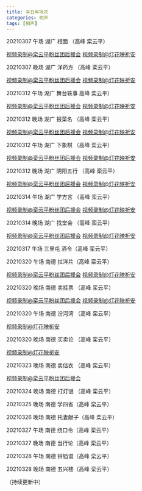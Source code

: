 ```yaml
---
title: 辛丑年场次
categories: 相声
tags: [相声] 
---
```

20210307 午场 湖广 相面 （高峰 栾云平）

 [视频录制@栾云平粉丝团后援会](https://m.weibo.cn/status/4612163701837758?) [视频录制@灯花映祈安](https://video.weibo.com/show?fid=1034:4612155027423281) 

20210307 晚场 湖广 洋药方 （高峰 栾云平）

[视频录制@栾云平粉丝团后援会](https://m.weibo.cn/6574451359/4612250058886265 ) [视频录制@灯花映祈安](https://m.weibo.cn/status/4612250389710300?) 

20210312 午场 湖广 舞台轶事  高峰 栾云平）

[视频录制@栾云平粉丝团后援会](https://m.weibo.cn/6574451359/4613977805947580) [视频录制@灯花映祈安](https://m.weibo.cn/status/4613973909180042?)

20210312 晚场 湖广 报菜名 （高峰 栾云平）

[视频录制@栾云平粉丝团后援会](https://m.weibo.cn/6574451359/4614065961304562) [视频录制@灯花映祈安](https://m.weibo.cn/status/4614067630905284?)

20210312 午场 湖广 下象棋 （高峰 栾云平）

[视频录制@栾云平粉丝团后援会](https://m.weibo.cn/6574451359/4614335957042121 ) [视频录制@灯花映祈安](https://m.weibo.cn/status/4614343427623389?)

20210312 晚场 湖广 阴阳五行 （高峰 栾云平）

[视频录制@栾云平粉丝团后援会](https://m.weibo.cn/6574451359/4614427540195591) [视频录制@灯花映祈安](https://m.weibo.cn/status/4614431198420426?)

20210314 午场 湖广 学方言 （高峰 栾云平）

[视频录制@栾云平粉丝团后援会](https://m.weibo.cn/6574451359/4614692879994139 ) [视频录制@灯花映祈安](https://m.weibo.cn/status/4614694662570020?)

20210314 晚场 湖广 找堂会 （高峰 栾云平）

[视频录制@栾云平粉丝团后援会](https://m.weibo.cn/6574451359/4614943880253305) [视频录制@灯花映祈安](https://m.weibo.cn/status/4614787147767586?)

20210317 午场 三里屯 酒令（高峰 栾云平）



20210320 午场 南德 拉洋片（高峰 栾云平）

[视频录制@栾云平粉丝团后援会](https://m.weibo.cn/6574451359/4616873881109690) [视频录制@灯花映祈安](https://m.weibo.cn/detail/4616869024105086)

20210320 晚场 南德 卖挂票 （高峰 栾云平）

[视频录制@栾云平粉丝团后援会](https://m.weibo.cn/6574451359/4616954646894080) [视频录制@灯花映祈安](https://m.weibo.cn/detail/4616956182008996)

20210320 午场 南德 汾河湾 （高峰 栾云平）

[视频录制@灯花映祈安](https://m.weibo.cn/detail/4617225254474039)

20210320 晚场 南德 买卖论 （高峰 栾云平）

[视频录制@灯花映祈安](https://m.weibo.cn/1950216183/4617308120818903)

20210323 晚场 南德 卖估衣 （高峰 栾云平）

[视频录制@栾云平粉丝团后援会](https://m.weibo.cn/6574451359/4618030778422157 ) 

20210324 晚场 南德 打灯谜 （高峰 栾云平）



20210325 晚场 南德 学四省（高峰 栾云平）

20210326 晚场 南德 托妻献子（高峰 栾云平）

20210327 午场 南德 绕口令（高峰 栾云平）

20210327 晚场 南德 当行论（高峰 栾云平）

20210328 午场 南德 铃铛谱（高峰 栾云平）

20210328 晚场 南德 五兴楼（高峰 栾云平）

（持续更新中）